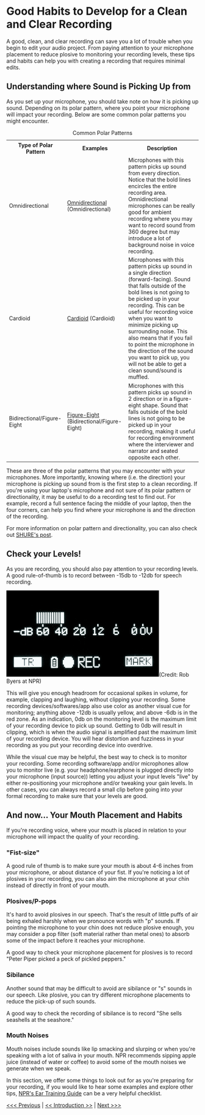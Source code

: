 # Good Habits to Develop for a Clean and Clear Recording
A good, clean, and clear recording can save you a lot of trouble when you begin to edit your audio project. From paying attention to your microphone placement to reduce plosive to monitoring your recording levels, these tips and habits can help you with creating a recording that requires minimal edits.    

## Understanding where Sound is Picking Up from  
As you set up your microphone, you should take note on how it is picking up sound. Depending on its polar pattern, where you point your microphone will impact your recording. Below are some common polar patterns you might encounter.    

<table>
    <caption>Common Polar Patterns</caption>
    <tr>
        <th>Type of Polar Pattern</th>
        <th>Examples</th>
        <th>Description</th>
    </tr>
    <tr>
        <td>Omnidirectional</td>
        <td><a href="/Images/600px-Polar_pattern_omnidirectional.png">Omnidirectional</a> (Omnidirectional)</td>
        <td>Microphones with this pattern picks up sound from every direction. Notice that the bold lines encircles the entire recording area. Omnidirectional microphones can be really good for ambient recording where you may want to record sound from 360 degree but may introduce a lot of background noise in voice recording.</td>
    </tr>
    <tr>
        <td>Cardioid</td>
        <td><a href="/Images/Polar_pattern_cardioid.png">Cardioid</a> (Cardioid)</td>
        <td>Microphones with this pattern picks up sound in a single direction (forward-facing). Sound that falls outside of the bold lines is not going to be picked up in your recording. This can be useful for recording voice when you want to minimize picking up surrounding noise. This also means that if you fail to point the microphone in the direction of the sound you want to pick up, you will not be able to get a clean sound/sound is muffled.</td>
    </tr>
    <tr>
        <td>Bidirectional/Figure-Eight</td>
        <td><a href="/Images/600px-Polar_pattern_figure_eight.png">Figure-Eight</a> (Bidirectional/Figure-Eight)</td>
        <td>Microphones with this pattern picks up sound in 2 direction or in a figure-eight shape. Sound that falls outside of the bold lines is not going to be picked up in your recording, making it useful for recording environment where the interviewer and narrator and seated opposite each other.</td>
    </tr>
</table>

These are three of the polar patterns that you may encounter with your microphones. More importantly, knowing where (i.e. the direction) your microphone is picking up sound from is the first step to a clean recording. If you're using your laptop's microphone and not sure of its polar pattern or directionality, it may be useful to do a recording test to find out. For example, record a full sentence facing the middle of your laptop, then the four corners, can help you find where your microphone is and the direction of the recording.    

For more information on polar pattern and directionality, you can also check out [SHURE's post](https://www.shure.eu/musicians/discover/educational/polar-patterns).    

## Check your Levels!
As you are recording, you should also pay attention to your recording levels. A good rule-of-thumb is to record between -15db to -12db for speech recording.     

![Gif of recording levels](Images/Target-neg-12-smaller.gif)(Credit: Rob Byers at NPR) 

This will give you enough headroom for occasional spikes in volume, for example, clapping and laughing, without clipping your recording. Some recording devices/softwares/app also use color as another visual cue for monitoring; anything above -12db is usually yellow, and above -6db is in the red zone. As an indication, 0db on the monitoring level is the maximum limit of your recording device to pick up sound. Getting to 0db will result in clipping, which is when the audio signal is amplified past the maximum limit of your recording device. You will hear distortion and fuzziness in your recording as you put your recording device into overdrive.  

While the visual cue may be helpful, the best way to check is to monitor your recording. Some recording software/app and/or microphones allow you to monitor live (e.g. your headphone/earphone is plugged directly into your microphone (input source)) letting you adjust your input levels "live" by either re-positioning your microphone and/or tweaking your gain levels. In other cases, you can always record a small clip before going into your formal recording to make sure that your levels are good.  

## And now... Your Mouth Placement and Habits
If you're recording voice, where your mouth is placed in relation to your microphone will impact the quality of your recording. 

### "Fist-size" 
A good rule of thumb is to make sure your mouth is about 4-6 inches from your microphone, or about distance of your fist. If you're noticing a lot of plosives in your recording, you can also aim the microphone at your chin instead of directly in front of your mouth. 

### Plosives/P-pops
It's hard to avoid plosives in our speech. That's the result of little puffs of air being exhaled harshly when we pronounce words with "p" sounds. If pointing the microphone to your chin does not reduce plosive enough, you may consider a pop filter (soft material rather than metal ones) to absorb some of the impact before it reaches your microphone. 

A good way to check your microphone placement for plosives is to record "Peter Piper picked a peck of pickled peppers."

### Sibilance
Another sound that may be difficult to avoid are sibilance or "s" sounds in our speech. Like plosive, you can try different microphone placements to reduce the pick-up of such sounds. 

A good way to check the recording of sibilance is to record "She sells seashells at the seashore."

### Mouth Noises
Mouth noises include sounds like lip smacking and slurping or when you're speaking with a lot of saliva in your mouth. NPR recommends sipping apple juice (instead of water or coffee) to avoid some of the mouth noises we generate when we speak.   

In this section, we offer some things to look out for as you're preparing for your recording, if you would like to hear some examples and explore other tips, [NPR's Ear Training Guide](https://training.npr.org/2017/01/31/the-ear-training-guide-for-audio-producers/) can be a very helpful checklist.

[<<< Previous](Equipment.md) | [<< Introduction >>](../Intro.md) | [Next >>>](Home-Studio.md)